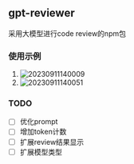 ## gpt-reviewer

采用大模型进行code review的npm包

### 使用示例

1. ![20230911140009](https://typora-1309407228.cos.ap-shanghai.myqcloud.com/20230911140009.png)
2. ![20230911140051](https://typora-1309407228.cos.ap-shanghai.myqcloud.com/20230911140051.png)

### TODO

- [ ] 优化prompt
- [ ] 增加token计数
- [ ] 扩展review结果显示
- [ ] 扩展模型类型